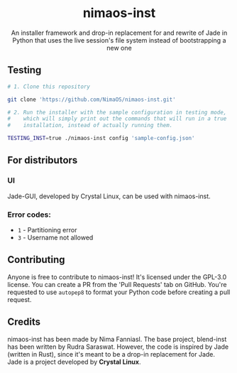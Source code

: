 <div align="center">
    <h1>nimaos-inst</h1>
</div>

<div align="center">
    <p>An installer framework and drop-in replacement for and rewrite of Jade in Python that uses the live session's file system instead of bootstrapping a new one</p>
</div>

## Testing

```sh
# 1. Clone this repository

git clone 'https://github.com/NimaOS/nimaos-inst.git'

# 2. Run the installer with the sample configuration in testing mode,
#    which will simply print out the commands that will run in a true
#    installation, instead of actually running them.

TESTING_INST=true ./nimaos-inst config 'sample-config.json'
```

## For distributors

### UI

Jade-GUI, developed by Crystal Linux, can be used with nimaos-inst.

### Error codes:

* `1` - Partitioning error
* `3` - Username not allowed

## Contributing

Anyone is free to contribute to nimaos-inst! It's licensed under the GPL-3.0 license. You can create a PR from the 'Pull Requests' tab on GitHub. You're requested to use `autopep8` to format your Python code before creating a pull request.

## Credits

nimaos-inst has been made by Nima Fanniasl.
The base project, blend-inst has been written by Rudra Saraswat. However, the code is inspired by Jade (written in Rust), since it's meant to be a drop-in replacement for Jade. Jade is a project developed by **Crystal Linux**.
